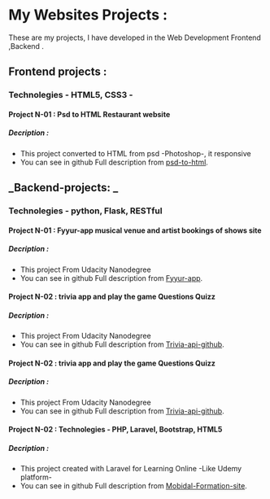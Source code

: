 # My Websites Projects :
These are my projects, I have developed in the Web Development Frontend ,Backend .

## Frontend projects :
### Technolegies - HTML5, CSS3 -
#### Project N-01 : Psd to HTML Restaurant website
##### Decription :
- This project converted to HTML from psd -Photoshop-, it responsive
- You can see in github Full description from [psd-to-html](https://github.com/AissamYekhlef/psd-to-html).



## _Backend-projects: _ 
### Technolegies - python, Flask, RESTful 
#### Project N-01 : Fyyur-app  musical venue and artist  bookings of shows site
##### Decription :
- This project From Udacity Nanodegree
- You can see in github Full description from [Fyyur-app](https://github.com/AissamYekhlef/FSND/tree/master/projects/01_fyyur/starter_code).

#### Project N-02 : trivia app and play the game Questions Quizz
##### Decription :
- This project From Udacity Nanodegree
- You can see in github Full description from [Trivia-api-github](https://github.com/AissamYekhlef/FSND/tree/master/projects/02_trivia_api/starter).
#### Project N-02 : trivia app and play the game Questions Quizz
##### Decription :
- This project From Udacity Nanodegree
- You can see in github Full description from [Trivia-api-github](https://github.com/AissamYekhlef/FSND/tree/master/projects/02_trivia_api/starter).

#### Project N-02 : Technolegies - PHP, Laravel, Bootstrap, HTML5
##### Decription :
- This project created with Laravel for Learning Online -Like Udemy platform-
- You can see in github Full description from [Mobidal-Formation-site](https://github.com/AissamYekhlef/FormationsOnline).
